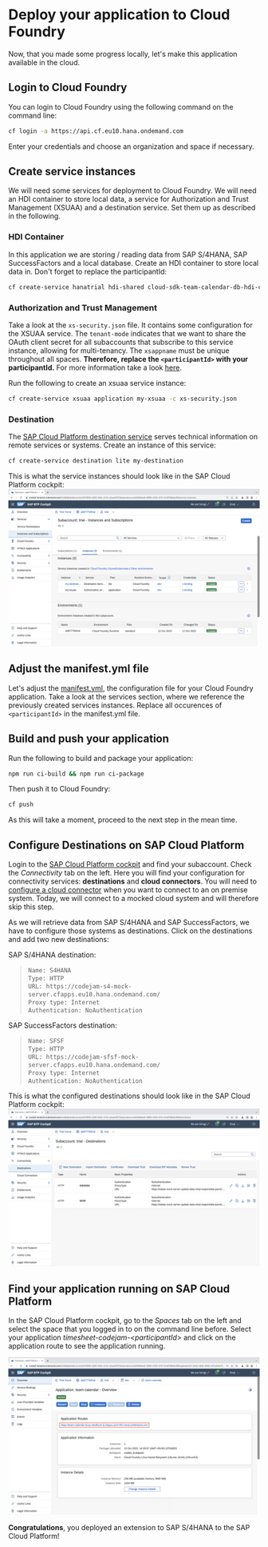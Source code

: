 # Deploy your application to Cloud Foundry
Now, that you made some progress locally, let's make this application available in the cloud.

## Login to Cloud Foundry
You can login to Cloud Foundry using the following command on the command line:

```sh
cf login -a https://api.cf.eu10.hana.ondemand.com
```

Enter your credentials and choose an organization and space if necessary.

## Create service instances
We will need some services for deployment to Cloud Foundry. We will need an HDI container to store local data, a service for Authorization and Trust Management (XSUAA) and a destination service. Set them up as described in the following.

### HDI Container
In this application we are storing / reading data from SAP S/4HANA, SAP SuccessFactors and a local database. Create an HDI container to store local data in. Don't forget to replace the participantId:
```sh
cf create-service hanatrial hdi-shared cloud-sdk-team-calendar-db-hdi-container
```

### Authorization and Trust Management
Take a look at the `xs-security.json` file. It contains some configuration for the XSUAA service. The `tenant-mode` indicates that we want to share the OAuth client secret for all subaccounts that subscribe to this service instance, allowing for multi-tenancy. The `xsappname` must be unique throughout all spaces. **Therefore, replace the `<participantId>` with your participantId.**
For more information take a look [here](https://help.sap.com/viewer/4505d0bdaf4948449b7f7379d24d0f0d/2.0.03/en-US/3bfb120045694e21bfadb1344a693d1f.html).

Run the following to create an xsuaa service instance:
```sh
cf create-service xsuaa application my-xsuaa -c xs-security.json
```

### Destination
The [SAP Cloud Platform destination service](https://help.sap.com/viewer/cca91383641e40ffbe03bdc78f00f681/Cloud/en-US/34010ace6ac84574a4ad02f5055d3597.html) serves technical information on remote services or systems. Create an instance of this service:
```sh
cf create-service destination lite my-destination
```

This is what the service instances should look like in the SAP Cloud Platform cockpit:
![SCP Services](images/scp-services.png)

## Adjust the manifest.yml file
Let's adjust the [manifest.yml](manifest.yml), the configuration file for your Cloud Foundry application.
Take a look at the services section, where we reference the previously created services instances.
Replace all occurences of `<participantId>` in the manifest.yml file.

## Build and push your application
Run the following to build and package your application:
```sh
npm run ci-build && npm run ci-package
```

Then push it to Cloud Foundry:
```sh
cf push
```
As this will take a moment, proceed to the next step in the mean time.

## Configure Destinations on SAP Cloud Platform
Login to the [SAP Cloud Platform cockpit](https://cockpit.hanatrial.ondemand.com/cockpit/#/home/trialhome) and find your subaccount. Check the *Connectivity* tab on the left. Here you will find your configuration for connectivity services: **destinations** and **cloud connectors**.
You will need to [configure a cloud connector](https://help.sap.com/viewer/cca91383641e40ffbe03bdc78f00f681/Cloud/en-US/e6c7616abb5710148cfcf3e75d96d596.html) when you want to connect to an on premise system. Today, we will connect to a mocked cloud system and will therefore skip this step.

As we will retrieve data from SAP S/4HANA and SAP SuccessFactors, we have to configure those systems as destinations.
Click on the destinations and add two new destinations:

SAP S/4HANA destination:
> ```
> Name: S4HANA
> Type: HTTP
> URL: https://codejam-s4-mock-server.cfapps.eu10.hana.ondemand.com/
> Proxy type: Internet
> Authentication: NoAuthentication
>```

SAP SuccessFactors destination:
> ```
> Name: SFSF
> Type: HTTP
> URL: https://codejam-sfsf-mock-server.cfapps.eu10.hana.ondemand.com/
> Proxy type: Internet
> Authentication: NoAuthentication
>```

This is what the configured destinations should look like in the SAP Cloud Platform cockpit:
![SCP Destinations](images/scp-destinations.png)


## Find your application running on SAP Cloud Platform
In the SAP Cloud Platform cockpit, go to the *Spaces* tab on the left and select the space that you logged in to on the command line before. Select your application *timesheet-codejam-\<participantId>* and click on the application route to see the application running.

![SCP Application](images/scp-application.png)

**Congratulations**, you deployed an extension to SAP S/4HANA to the SAP Cloud Platform!

